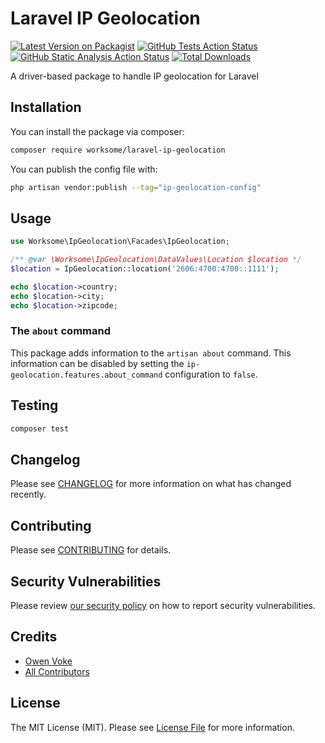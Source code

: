# Laravel IP Geolocation

[![Latest Version on Packagist](https://img.shields.io/packagist/v/worksome/laravel-ip-geolocation.svg?style=flat-square)](https://packagist.org/packages/worksome/laravel-ip-geolocation)
[![GitHub Tests Action Status](https://img.shields.io/github/actions/workflow/status/worksome/laravel-ip-geolocation/tests.yml?branch=main&style=flat-square&label=tests)](https://github.com/worksome/laravel-ip-geolocation/actions?query=workflow%3ATests+branch%3Amain)
[![GitHub Static Analysis Action Status](https://img.shields.io/github/actions/workflow/status/worksome/laravel-ip-geolocation/static.yml?branch=main&label=static%20analysis&style=flat-square)](https://github.com/worksome/laravel-ip-geolocation/actions?query=workflow%3A"Static%20Analysis"+branch%3Amain)
[![Total Downloads](https://img.shields.io/packagist/dt/worksome/laravel-ip-geolocation.svg?style=flat-square)](https://packagist.org/packages/worksome/laravel-ip-geolocation)

A driver-based package to handle IP geolocation for Laravel

## Installation

You can install the package via composer:

```bash
composer require worksome/laravel-ip-geolocation
```

You can publish the config file with:

```bash
php artisan vendor:publish --tag="ip-geolocation-config"
```

## Usage

```php
use Worksome\IpGeolocation\Facades\IpGeolocation;

/** @var \Worksome\IpGeolocation\DataValues\Location $location */
$location = IpGeolocation::location('2606:4700:4700::1111');

echo $location->country;
echo $location->city;
echo $location->zipcode;
```

### The `about` command

This package adds information to the `artisan about` command. This information can be disabled by setting
the `ip-geolocation.features.about_command` configuration to `false`.

## Testing

```bash
composer test
```

## Changelog

Please see [CHANGELOG](CHANGELOG.md) for more information on what has changed recently.

## Contributing

Please see [CONTRIBUTING](.github/CONTRIBUTING.md) for details.

## Security Vulnerabilities

Please review [our security policy](../../security/policy) on how to report security vulnerabilities.

## Credits

- [Owen Voke](https://github.com/worksome)
- [All Contributors](../../contributors)

## License

The MIT License (MIT). Please see [License File](LICENSE.md) for more information.

